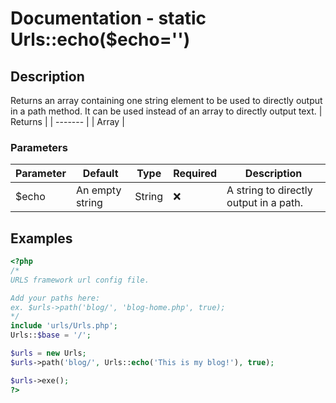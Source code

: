 # Documentation - static Urls::echo($echo='')
## Description
Returns an array containing one string element to be used to directly output in a path method. It can be used instead of an array to directly output text.
| Returns |
| ------- |
|  Array  |

### Parameters
| Parameter | Default |  Type  |      Required      | Description |
| --------- | ------- | ------ | ------------------ | ----------- |
|   $echo   | An empty string | String | :x: | A string to directly output in a path. |
## Examples
```PHP
<?php
/*
URLS framework url config file.

Add your paths here:
ex. $urls->path('blog/', 'blog-home.php', true);
*/
include 'urls/Urls.php';
Urls::$base = '/';

$urls = new Urls;
$urls->path('blog/', Urls::echo('This is my blog!'), true);

$urls->exe();
?>
```
